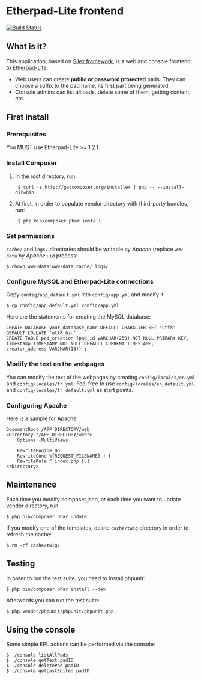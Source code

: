 Etherpad-Lite frontend
======================

[![Build Status](https://travis-ci.org/neurolit/etherpad-lite-frontend.png?branch=master)](https://travis-ci.org/neurolit/etherpad-lite-frontend)

## What is it?

This application, based on [Silex framework](http://silex.sensiolabs.org/), is a web and console frontend to [Etherpad-Lite](http://etherpad.org/).

* Web users can create **public or password protected** pads. They can choose a suffix to the pad name, its first part being generated.
* Console admins can list all pads, delete some of them, getting content, etc.

## First install

### Prerequisites

You MUST use Etherpad-Lite >= 1.2.1.

### Install Composer

1. In the root directory, run:

		$ curl -s http://getcomposer.org/installer | php -- --install-dir=bin
	
2. At first, in order to populate vendor directory with third-party bundles, run:

		$ php bin/composer.phar install

### Set permissions

`cache/` and `logs/` directories should be writable by *Apache* (replace `www-data` by *Apache* `uid` process:

	$ chown www-data:www-data cache/ logs/

### Configure MySQL and Etherpad-Lite connections

Copy `config/app_default.yml` into `config/app.yml` and modify it.

	$ cp config/app_default.yml config/app.yml

Here are the statements for creating the MySQL database:

	CREATE DATABASE your_database_name DEFAULT CHARACTER SET 'utf8' DEFAULT COLLATE 'utf8_bin' ;
	CREATE TABLE pad_creation (pad_id VARCHAR(250) NOT NULL PRIMARY KEY, timestamp TIMESTAMP NOT NULL DEFAULT CURRENT_TIMESTAMP, creator_address VARCHAR(15)) ;

### Modify the text on the webpages

You can modify the text of the webpages by creating `config/locales/en.yml` and `config/locales/fr.yml`. Feel free to use `config/locales/en_default.yml` and `config/locales/fr_default.yml` as start points.

### Configuring Apache

Here is a sample for Apache:

	DocumentRoot /APP_DIRECTORY/web
	<Directory "/APP_DIRECTORY/web">
        Options -MultiViews

        RewriteEngine On
        RewriteCond %{REQUEST_FILENAME} !-f
        RewriteRule ^ index.php [L]
    </Directory>

## Maintenance

Each time you modify composer.json, or each time you want to update
vendor directory, run:

	$ php bin/composer.phar update

If you modify one of the templates, delete `cache/twig` directory in order to refresh the cache:

	$ rm -rf cache/twig/

## Testing

In order to run the test suite, you need to install phpunit:

	$ php bin/composer.phar install --dev

Afterwards you can run the test suite:

	$ php vendor/phpunit/phpunit/phpunit.php

## Using the console

Some simple EPL actions can be performed via the console:

	$ ./console listAllPads
	$ ./console getText padID
	$ ./console deletePad padID
	$ ./console getLastEdited padID

